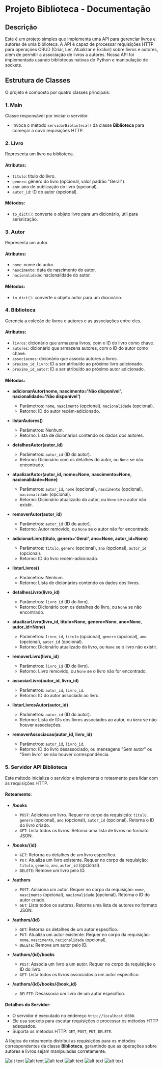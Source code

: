 # Projeto Biblioteca - Documentação

## Descrição
Este é um projeto simples que implementa uma API para gerenciar livros e autores de uma biblioteca. A API é capaz de processar requisições HTTP para operações CRUD (Criar, Ler, Atualizar e Excluir) sobre livros e autores, além de permitir a associação de livros a autores. Nossa API foi implementada usando bibliotecas nativas do Python e manipulação de sockets.

## Estrutura de Classes

O projeto é composto por quatro classes principais:

### 1. Main
Classe responsável por iniciar o servidor.
- Invoca o método `servidorBiblioteca()` da classe **Biblioteca** para começar a ouvir requisições HTTP.

### 2. Livro
Representa um livro na biblioteca.

#### Atributos:
- `titulo`: título do livro.
- `genero`: gênero do livro (opcional, valor padrão "Geral").
- `ano`: ano de publicação do livro (opcional).
- `autor_id`: ID do autor (opcional).

#### Métodos:
- `to_dict()`: converte o objeto livro para um dicionário, útil para serialização.

### 3. Autor
Representa um autor.

#### Atributos:
- `nome`: nome do autor.
- `nascimento`: data de nascimento do autor.
- `nacionalidade`: nacionalidade do autor.

#### Métodos:
- `to_dict()`: converte o objeto autor para um dicionário.

### 4. Biblioteca
Gerencia a coleção de livros e autores e as associações entre eles.

#### Atributos:
- `livros`: dicionário que armazena livros, com o ID do livro como chave.
- `autores`: dicionário que armazena autores, com o ID do autor como chave.
- `associacoes`: dicionário que associa autores a livros.
- `proximo_id_livro`: ID a ser atribuído ao próximo livro adicionado.
- `proximo_id_autor`: ID a ser atribuído ao próximo autor adicionado.

#### Métodos:
- **adicionarAutor(nome, nascimento='Não disponível', nacionalidade='Não disponível')**
  - Parâmetros: `nome`, `nascimento` (opcional), `nacionalidade` (opcional).
  - Retorno: ID do autor recém-adicionado.

- **listarAutores()**
  - Parâmetros: Nenhum.
  - Retorno: Lista de dicionários contendo os dados dos autores.

- **detalhesAutor(autor_id)**
  - Parâmetros: `autor_id` (ID do autor).
  - Retorno: Dicionário com os detalhes do autor, ou `None` se não encontrado.

- **atualizarAutor(autor_id, nome=None, nascimento=None, nacionalidade=None)**
  - Parâmetros: `autor_id`, `nome` (opcional), `nascimento` (opcional), `nacionalidade` (opcional).
  - Retorno: Dicionário atualizado do autor, ou `None` se o autor não existir.

- **removerAutor(autor_id)**
  - Parâmetros: `autor_id` (ID do autor).
  - Retorno: Autor removido, ou `None` se o autor não for encontrado.

- **adicionarLivro(titulo, genero='Geral', ano=None, autor_id=None)**
  - Parâmetros: `titulo`, `genero` (opcional), `ano` (opcional), `autor_id` (opcional).
  - Retorno: ID do livro recém-adicionado.

- **listarLivros()**
  - Parâmetros: Nenhum.
  - Retorno: Lista de dicionários contendo os dados dos livros.

- **detalhesLivro(livro_id)**
  - Parâmetros: `livro_id` (ID do livro).
  - Retorno: Dicionário com os detalhes do livro, ou `None` se não encontrado.

- **atualizarLivro(livro_id, titulo=None, genero=None, ano=None, autor_id=None)**
  - Parâmetros: `livro_id`, `titulo` (opcional), `genero` (opcional), `ano` (opcional), `autor_id` (opcional).
  - Retorno: Dicionário atualizado do livro, ou `None` se o livro não existir.

- **removerLivro(livro_id)**
  - Parâmetros: `livro_id` (ID do livro).
  - Retorno: Livro removido, ou `None` se o livro não for encontrado.

- **associarLivro(autor_id, livro_id)**
  - Parâmetros: `autor_id`, `livro_id`.
  - Retorno: ID do autor associado ao livro.

- **listarLivrosAutor(autor_id)**
  - Parâmetros: `autor_id` (ID do autor).
  - Retorno: Lista de IDs dos livros associados ao autor, ou `None` se não houver associações.

- **removerAssociacao(autor_id, livro_id)**
  - Parâmetros: `autor_id`, `livro_id`.
  - Retorno: ID do livro desassociado, ou mensagens "Sem autor" ou "Sem livro" se não houver correspondência.

### 5. Servidor API Biblioteca
Este método inicializa o servidor e implementa o roteamento para lidar com as requisições HTTP.

#### Roteamento:
- **/books**
  - `POST`: Adiciona um livro. Requer no corpo da requisição: `titulo`, `genero` (opcional), `ano` (opcional), `autor_id` (opcional). Retorna o ID do livro criado.
  - `GET`: Lista todos os livros. Retorna uma lista de livros no formato JSON.
  
- **/books/{id}**
  - `GET`: Retorna os detalhes de um livro específico.
  - `PUT`: Atualiza um livro existente. Requer no corpo da requisição: `titulo`, `genero`, `ano`, `autor_id` (opcional).
  - `DELETE`: Remove um livro pelo ID.

- **/authors**
  - `POST`: Adiciona um autor. Requer no corpo da requisição: `nome`, `nascimento` (opcional), `nacionalidade` (opcional). Retorna o ID do autor criado.
  - `GET`: Lista todos os autores. Retorna uma lista de autores no formato JSON.

- **/authors/{id}**
  - `GET`: Retorna os detalhes de um autor específico.
  - `PUT`: Atualiza um autor existente. Requer no corpo da requisição: `nome`, `nascimento`, `nacionalidade` (opcional).
  - `DELETE`: Remove um autor pelo ID.

- **/authors/{id}/books**
  - `POST`: Associa um livro a um autor. Requer no corpo da requisição o ID do livro.
  - `GET`: Lista todos os livros associados a um autor específico.

- **/authors/{id}/books/{book_id}**
  - `DELETE`: Desassocia um livro de um autor específico.

#### Detalhes do Servidor:
- O servidor é executado no endereço `http://localhost:8080`.
- Ele usa sockets para escutar requisições e processar os métodos HTTP adequados.
- Suporta os métodos HTTP: `GET`, `POST`, `PUT`, `DELETE`.

A lógica de roteamento distribui as requisições para os métodos correspondentes da classe **Biblioteca**, garantindo que as operações sobre autores e livros sejam manipuladas corretamente.

![alt text](image.png)
![alt text](image-1.png)
![alt text](image-2.png)
![alt text](image-3.png)
![alt text](image-4.png)
![alt text](image-5.png)